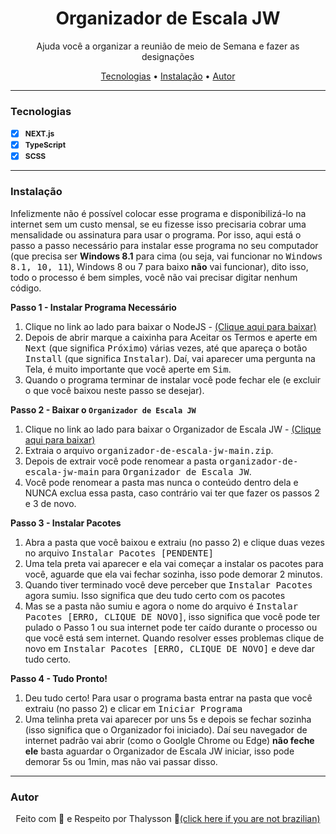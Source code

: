 <h1 align="center"><b>Organizador de Escala JW</b></h1>

<p align="center">Ajuda você a organizar a reunião de meio de Semana e fazer as designações</p>

<p align="center">
    <a href="#tecnologias">Tecnologias</a> •
    <a href="#instalação">Instalação</a> •
    <a href="#autor">Autor</a>
</p>

---

### <b>Tecnologias</b>

- [x] <b style="font-size: 12px">NEXT.js</b>
- [x] <b style="font-size: 12px">TypeScript</b>
- [x] <b style="font-size: 12px">SCSS</b>

---
### <b>Instalação</b>

<p>Infelizmente não é possível colocar esse programa e disponibilizá-lo na internet sem um custo mensal, se eu fizesse isso precisaria cobrar uma mensalidade ou assinatura para usar o programa. Por isso, aqui está o passo a passo necessário para instalar esse programa no seu computador (que precisa ser <b>Windows 8.1</b> para cima (ou seja, vai funcionar no <kbd>Windows 8.1, 10, 11</kbd>), Windows 8 ou 7 para baixo <b>não</b> vai funcionar), dito isso, todo o processo é bem simples, você não vai precisar digitar nenhum código.</p>

<b>Passo 1 - Instalar Programa Necessário</b>
  <ol>
    <li>Clique no link ao lado para baixar o NodeJS - <a href="https://nodejs.org/dist/v18.12.1/node-v18.12.1-x64.msi">(Clique aqui para baixar)</a></li>
    <li>Depois de abrir marque a caixinha para Aceitar os Termos e aperte em <kbd>Next</kbd> (que significa <kbd>Próximo</kbd>) várias vezes, até que apareça o botão <kbd>Install</kbd> (que significa <kbd>Instalar</kbd>). Daí, vai aparecer uma pergunta na Tela, é muito importante que você aperte em <kbd>Sim</kbd>.</a></li>
    <li>Quando o programa terminar de instalar você pode fechar ele (e excluir o que você baixou neste passo se desejar).</a></li>
  </ol>

<b>Passo 2 - Baixar o `Organizador de Escala JW`</b>
  <ol>
    <li>Clique no link ao lado para baixar o Organizador de Escala JW - <a href="https://github.com/ThalyssonLeite/organizador-de-escala-jw/archive/refs/heads/main.zip">(Clique aqui para baixar)</a></li>
    <li>Extraia o arquivo <kbd>organizador-de-escala-jw-main.zip</kbd>.</li>
    <li>Depois de extrair você pode renomear a pasta <kbd>organizador-de-escala-jw-main</kbd> para <kbd>Organizador de Escala JW</kbd>.</li>
    <li>Você pode renomear a pasta mas nunca o conteúdo dentro dela e NUNCA exclua essa pasta, caso contrário vai ter que fazer os passos 2 e 3 de novo.</li>
  </ol>

<b>Passo 3 - Instalar Pacotes</b>
  <ol>
    <li>Abra a pasta que você baixou e extraiu (no passo 2) e clique duas vezes no arquivo <kbd>Instalar Pacotes [PENDENTE]</kbd></li>
    <li>Uma tela preta vai aparecer e ela vai começar a instalar os pacotes para você, aguarde que ela vai fechar sozinha, isso pode demorar 2 minutos.</li>               <li>Quando tiver terminado você deve perceber que <kbd>Instalar Pacotes</kbd> agora sumiu. Isso significa que deu tudo certo com os pacotes</li>
    <li>Mas se a pasta não sumiu e agora o nome do arquivo é <kbd>Instalar Pacotes [ERRO, CLIQUE DE NOVO]</kbd>, isso significa que você pode ter pulado o Passo 1 ou sua internet pode ter caído durante o processo ou que você está sem internet. Quando resolver esses problemas clique de novo em <kbd>Instalar Pacotes [ERRO, CLIQUE DE NOVO]</kbd> e deve dar tudo certo.</li>
  </ol>

<b>Passo 4 - Tudo Pronto!</b>
  <ol>
    <li>Deu tudo certo! Para usar o programa basta entrar na pasta que você extraiu (no passo 2) e clicar em <kbd>Iniciar Programa</kbd></li>
    <li>Uma telinha preta vai aparecer por uns 5s e depois se fechar sozinha (isso significa que o Organizador foi iniciado). Daí seu navegador de internet padrão vai abrir (como o Goolgle Chrome ou Edge) <b>não feche ele</b> basta aguardar o Organizador de Escala JW iniciar, isso pode demorar 5s ou 1min, mas não vai passar disso.</li>
  </ol>

---
### <b>Autor</b>

<p align="center"> Feito com 🧡 e Respeito por Thalysson 🥛<a href="https://www.google.com/search?q=milk+in+portuguese&oq=milk+in+portuguese&aqs=chrome..69i57.4303j0j1&sourceid=chrome&ie=UTF-8">(click here if you are not brazilian)</a></p>
